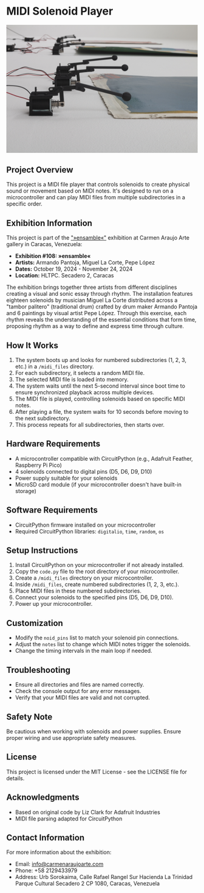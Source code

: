 # MIDI Solenoid Player

![Exhibition IMG](public/IMG_7106.jpg)


## Project Overview
This project is a MIDI file player that controls solenoids to create physical sound or movement based on MIDI notes. It's designed to run on a microcontroller and can play MIDI files from multiple subdirectories in a specific order.

## Exhibition Information
This project is part of the ["»ensamble«"](https://carmenaraujoarte.com/exhibiciones_108_ensamble) exhibition at Carmen Araujo Arte gallery in Caracas, Venezuela:

- **Exhibition #108: »ensamble«**
- **Artists:** Armando Pantoja, Miguel La Corte, Pepe López
- **Dates:** October 19, 2024 - November 24, 2024
- **Location:** HLTPC. Secadero 2, Caracas

The exhibition brings together three artists from different disciplines creating a visual and sonic essay through rhythm. The installation features eighteen solenoids by musician Miguel La Corte distributed across a "tambor palitero" (traditional drum) crafted by drum maker Armando Pantoja and 6 paintings by visual artist Pepe López. Through this exercise, each rhythm reveals the understanding of the essential conditions that form time, proposing rhythm as a way to define and express time through culture.

## How It Works
1. The system boots up and looks for numbered subdirectories (1, 2, 3, etc.) in a `/midi_files` directory.
2. For each subdirectory, it selects a random MIDI file.
3. The selected MIDI file is loaded into memory.
4. The system waits until the next 5-second interval since boot time to ensure synchronized playback across multiple devices.
5. The MIDI file is played, controlling solenoids based on specific MIDI notes.
6. After playing a file, the system waits for 10 seconds before moving to the next subdirectory.
7. This process repeats for all subdirectories, then starts over.

## Hardware Requirements
- A microcontroller compatible with CircuitPython (e.g., Adafruit Feather, Raspberry Pi Pico)
- 4 solenoids connected to digital pins (D5, D6, D9, D10)
- Power supply suitable for your solenoids
- MicroSD card module (if your microcontroller doesn't have built-in storage)


## Software Requirements
- CircuitPython firmware installed on your microcontroller
- Required CircuitPython libraries: `digitalio`, `time`, `random`, `os`

## Setup Instructions
1. Install CircuitPython on your microcontroller if not already installed.
2. Copy the `code.py` file to the root directory of your microcontroller.
3. Create a `/midi_files` directory on your microcontroller.
4. Inside `/midi_files`, create numbered subdirectories (1, 2, 3, etc.).
5. Place MIDI files in these numbered subdirectories.
6. Connect your solenoids to the specified pins (D5, D6, D9, D10).
7. Power up your microcontroller.

## Customization
- Modify the `noid_pins` list to match your solenoid pin connections.
- Adjust the `notes` list to change which MIDI notes trigger the solenoids.
- Change the timing intervals in the main loop if needed.

## Troubleshooting
- Ensure all directories and files are named correctly.
- Check the console output for any error messages.
- Verify that your MIDI files are valid and not corrupted.

## Safety Note
Be cautious when working with solenoids and power supplies. Ensure proper wiring and use appropriate safety measures.

## License
This project is licensed under the MIT License - see the LICENSE file for details.

## Acknowledgments
- Based on original code by Liz Clark for Adafruit Industries
- MIDI file parsing adapted for CircuitPython

## Contact Information
For more information about the exhibition:
- Email: info@carmenaraujoarte.com
- Phone: +58 2129433979
- Address: Urb Sorokaima, Calle Rafael Rangel Sur
  Hacienda La Trinidad Parque Cultural Secadero 2
  CP 1080, Caracas, Venezuela
